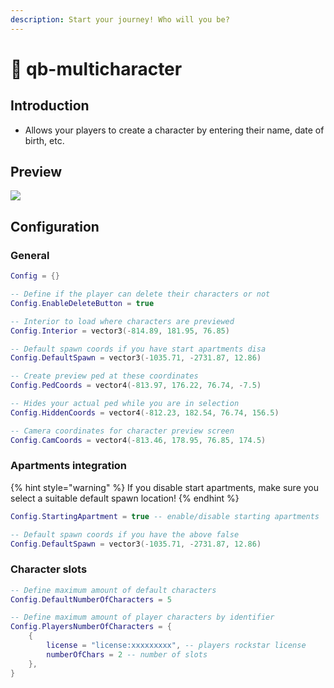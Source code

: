 ```yaml
---
description: Start your journey! Who will you be?
---
```


# 🙋 qb-multicharacter

## Introduction

-   Allows your players to create a character by entering their name, date of birth, etc.

## Preview

![](../.gitbook/assets/multichar.png)

## Configuration

### General

```lua
Config = {}

-- Define if the player can delete their characters or not
Config.EnableDeleteButton = true

-- Interior to load where characters are previewed
Config.Interior = vector3(-814.89, 181.95, 76.85)

-- Default spawn coords if you have start apartments disa
Config.DefaultSpawn = vector3(-1035.71, -2731.87, 12.86)

-- Create preview ped at these coordinates
Config.PedCoords = vector4(-813.97, 176.22, 76.74, -7.5)

-- Hides your actual ped while you are in selection
Config.HiddenCoords = vector4(-812.23, 182.54, 76.74, 156.5)

-- Camera coordinates for character preview screen
Config.CamCoords = vector4(-813.46, 178.95, 76.85, 174.5)
```

### Apartments integration

{% hint style="warning" %}
If you disable start apartments, make sure you select a suitable default spawn location!
{% endhint %}

```lua
Config.StartingApartment = true -- enable/disable starting apartments

-- Default spawn coords if you have the above false
Config.DefaultSpawn = vector3(-1035.71, -2731.87, 12.86)
```

### Character slots

```lua
-- Define maximum amount of default characters
Config.DefaultNumberOfCharacters = 5

-- Define maximum amount of player characters by identifier
Config.PlayersNumberOfCharacters = {
    {
        license = "license:xxxxxxxxx", -- players rockstar license
        numberOfChars = 2 -- number of slots
    },
}
```
